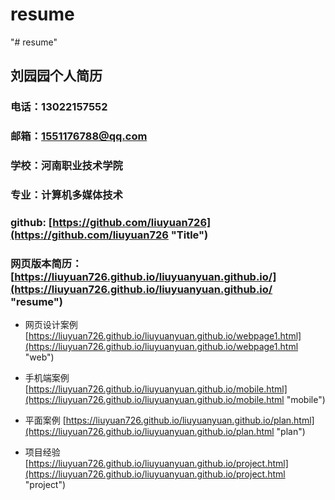 # resume
"# resume"
## 刘园园个人简历

 ### 电话：13022157552
 ### 邮箱：1551176788@qq.com
 ### 学校：河南职业技术学院
 ### 专业：计算机多媒体技术
 ### github: [https://github.com/liuyuan726](https://github.com/liuyuan726 "Title")
 ### 网页版本简历：[https://liuyuan726.github.io/liuyuanyuan.github.io/](https://liuyuan726.github.io/liuyuanyuan.github.io/ "resume")

 - 网页设计案例  [https://liuyuan726.github.io/liuyuanyuan.github.io/webpage1.html](https://liuyuan726.github.io/liuyuanyuan.github.io/webpage1.html "web")

 - 手机端案例    [https://liuyuan726.github.io/liuyuanyuan.github.io/mobile.html](https://liuyuan726.github.io/liuyuanyuan.github.io/mobile.html "mobile")

 - 平面案例    [https://liuyuan726.github.io/liuyuanyuan.github.io/plan.html](https://liuyuan726.github.io/liuyuanyuan.github.io/plan.html "plan")

 - 项目经验     [https://liuyuan726.github.io/liuyuanyuan.github.io/project.html](https://liuyuan726.github.io/liuyuanyuan.github.io/project.html "project")


